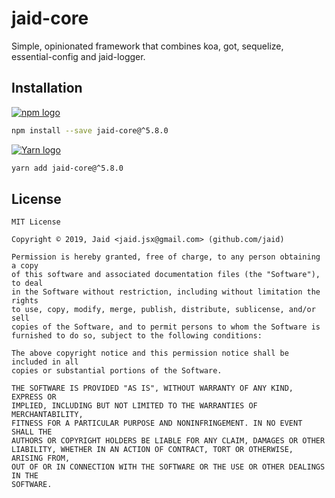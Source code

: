# jaid-core


Simple, opinionated framework that combines koa, got, sequelize, essential-config and jaid-logger.

## Installation
<a href='https://npmjs.com/package/jaid-core'><img alt='npm logo' src='https://github.com/Jaid/action-readme/raw/master/images/base-assets/npm.png'/></a>
```bash
npm install --save jaid-core@^5.8.0
```
<a href='https://yarnpkg.com/package/jaid-core'><img alt='Yarn logo' src='https://github.com/Jaid/action-readme/raw/master/images/base-assets/yarn.png'/></a>
```bash
yarn add jaid-core@^5.8.0
```




## License
```text
MIT License

Copyright © 2019, Jaid <jaid.jsx@gmail.com> (github.com/jaid)

Permission is hereby granted, free of charge, to any person obtaining a copy
of this software and associated documentation files (the "Software"), to deal
in the Software without restriction, including without limitation the rights
to use, copy, modify, merge, publish, distribute, sublicense, and/or sell
copies of the Software, and to permit persons to whom the Software is
furnished to do so, subject to the following conditions:

The above copyright notice and this permission notice shall be included in all
copies or substantial portions of the Software.

THE SOFTWARE IS PROVIDED "AS IS", WITHOUT WARRANTY OF ANY KIND, EXPRESS OR
IMPLIED, INCLUDING BUT NOT LIMITED TO THE WARRANTIES OF MERCHANTABILITY,
FITNESS FOR A PARTICULAR PURPOSE AND NONINFRINGEMENT. IN NO EVENT SHALL THE
AUTHORS OR COPYRIGHT HOLDERS BE LIABLE FOR ANY CLAIM, DAMAGES OR OTHER
LIABILITY, WHETHER IN AN ACTION OF CONTRACT, TORT OR OTHERWISE, ARISING FROM,
OUT OF OR IN CONNECTION WITH THE SOFTWARE OR THE USE OR OTHER DEALINGS IN THE
SOFTWARE.
```
